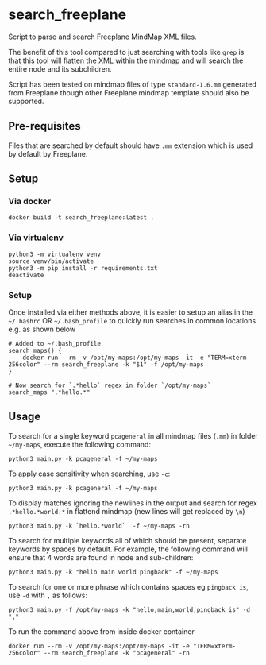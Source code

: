 # search_freeplane

Script to parse and search Freeplane MindMap XML files. 

The benefit of this tool compared to just searching with tools like `grep` is that this tool will flatten the XML within the mindmap and will search the entire node and its subchildren. 

Script has been tested on mindmap files of type `standard-1.6.mm` generated from Freeplane though other Freeplane mindmap template should also be supported. 

## Pre-requisites

Files that are searched by default should have `.mm` extension which is used by default by Freeplane.

## Setup

### Via docker
```
docker build -t search_freeplane:latest .
```

### Via virtualenv
```
python3 -m virtualenv venv
source venv/bin/activate
python3 -m pip install -r requirements.txt
deactivate
```

### Setup 

Once installed via either methods above, it is easier to setup an alias in the `~/.bashrc` OR `~/.bash_profile` to quickly run searches in common locations e.g. as shown below
```
# Added to ~/.bash_profile
search_maps() {
    docker run --rm -v /opt/my-maps:/opt/my-maps -it -e "TERM=xterm-256color" --rm search_freeplane -k "$1" -f /opt/my-maps
}

# Now search for `.*hello` regex in folder `/opt/my-maps`
search_maps ".*hello.*"
```

## Usage

To search for a single keyword `pcageneral` in all mindmap files (`.mm`) in folder `~/my-maps`, execute the following command:
```
python3 main.py -k pcageneral -f ~/my-maps
```

To apply case sensitivity when searching, use `-c`:
```
python3 main.py -k pcageneral -f ~/my-maps
``` 

To display matches ignoring the newlines in the output and search for regex `.*hello.*world.*` in flattend mindmap (new lines will get replaced by `\n`)
```
python3 main.py -k `hello.*world`  -f ~/my-maps -rn
```

To search for multiple keywords all of which should be present, separate keywords by spaces by default. For example, the following command will ensure that 4 words are found in node and sub-children:
```
python3 main.py -k "hello main world pingback" -f ~/my-maps
```

To search for one or more phrase which contains spaces eg `pingback is`, use `-d` with `,` as follows:
```
python3 main.py -f /opt/my-maps -k "hello,main,world,pingback is" -d ","
```
To run the command above from inside docker container
```
docker run --rm -v /opt/my-maps:/opt/my-maps -it -e "TERM=xterm-256color" --rm search_freeplane -k "pcageneral" -rn
```